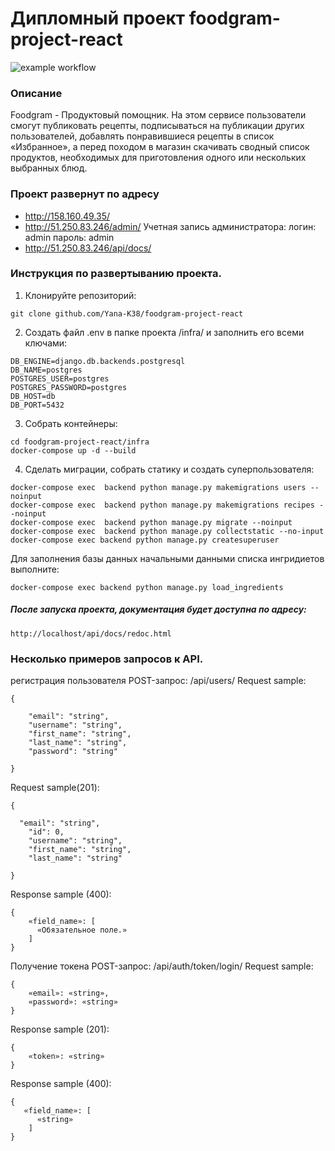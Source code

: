 # Дипломный проект foodgram-project-react

![example workflow](https://github.com/yana-k38/foodgram-project-react/actions/workflows/main.yml/badge.svg)

### Описание

Foodgram - Продуктовый помощник. На этом сервисе пользователи смогут публиковать рецепты, подписываться на публикации других пользователей, добавлять понравившиеся рецепты в список «Избранное», а перед походом в магазин скачивать сводный список продуктов, необходимых для приготовления одного или нескольких выбранных блюд.

### Проект развернут по адресу

- http://158.160.49.35/
- http://51.250.83.246/admin/
Учетная запись администратора:
  логин: admin
  пароль: admin
- http://51.250.83.246/api/docs/

### Инструкция по развертыванию проекта.

1. Клонируйте репозиторий:
```
git clone github.com/Yana-K38/foodgram-project-react
```
2. Создать файл .env в папке проекта /infra/ и заполнить его всеми ключами:
```
DB_ENGINE=django.db.backends.postgresql
DB_NAME=postgres
POSTGRES_USER=postgres
POSTGRES_PASSWORD=postgres
DB_HOST=db
DB_PORT=5432
```
3. Собрать контейнеры:
```
cd foodgram-project-react/infra
docker-compose up -d --build
```
4. Сделать миграции, собрать статику и создать суперпользователя:
```
docker-compose exec  backend python manage.py makemigrations users --noinput
docker-compose exec  backend python manage.py makemigrations recipes --noinput
docker-compose exec  backend python manage.py migrate --noinput
docker-compose exec  backend python manage.py collectstatic --no-input
docker-compose exec backend python manage.py createsuperuser
```
Для заполнения базы данных начальными данными списка ингридиетов выполните:
```
docker-compose exec backend python manage.py load_ingredients
```
##### После запуска проекта, документация будет доступна по адресу:
```http://localhost/api/docs/redoc.html```


### Несколько примеров запросов к API.
регистрация пользователя
POST-запрос: /api/users/
Request sample:
```
{

    "email": "string",
    "username": "string",
    "first_name": "string",
    "last_name": "string",
    "password": "string"

}
```

Request sample(201):
```
{

  "email": "string",
    "id": 0,
    "username": "string",
    "first_name": "string",
    "last_name": "string"

}
```
Response sample (400):
```
{
    «field_name»: [
      «Обязательное поле.»
    ]
}
```
Получение токена
POST-запрос: /api/auth/token/login/
Request sample:
```
{
    «email»: «string»,
    «password»: «string»
}
```
Response sample (201):
```
{
    «token»: «string»
}
```
Response sample (400):
```
{
   «field_name»: [
      «string»
    ]
}
```

